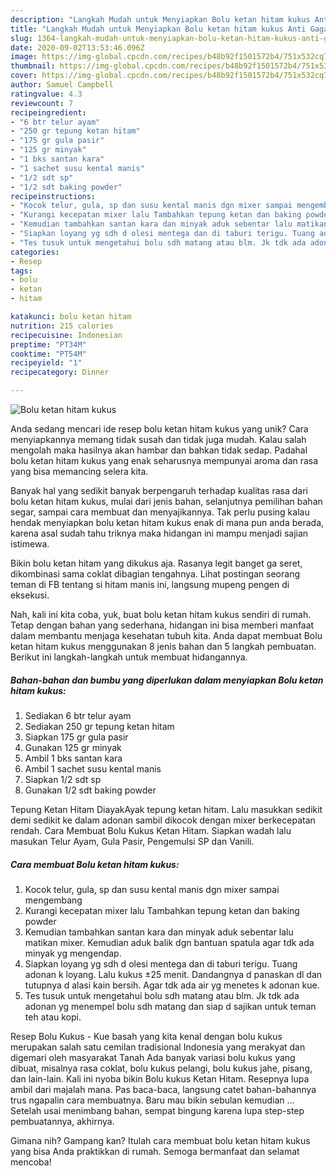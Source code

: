 ```yaml
---
description: "Langkah Mudah untuk Menyiapkan Bolu ketan hitam kukus Anti Gagal"
title: "Langkah Mudah untuk Menyiapkan Bolu ketan hitam kukus Anti Gagal"
slug: 1364-langkah-mudah-untuk-menyiapkan-bolu-ketan-hitam-kukus-anti-gagal
date: 2020-09-02T13:53:46.096Z
image: https://img-global.cpcdn.com/recipes/b48b92f1501572b4/751x532cq70/bolu-ketan-hitam-kukus-foto-resep-utama.jpg
thumbnail: https://img-global.cpcdn.com/recipes/b48b92f1501572b4/751x532cq70/bolu-ketan-hitam-kukus-foto-resep-utama.jpg
cover: https://img-global.cpcdn.com/recipes/b48b92f1501572b4/751x532cq70/bolu-ketan-hitam-kukus-foto-resep-utama.jpg
author: Samuel Campbell
ratingvalue: 4.3
reviewcount: 7
recipeingredient:
- "6 btr telur ayam"
- "250 gr tepung ketan hitam"
- "175 gr gula pasir"
- "125 gr minyak"
- "1 bks santan kara"
- "1 sachet susu kental manis"
- "1/2 sdt sp"
- "1/2 sdt baking powder"
recipeinstructions:
- "Kocok telur, gula, sp dan susu kental manis dgn mixer sampai mengembang"
- "Kurangi kecepatan mixer lalu Tambahkan tepung ketan dan baking powder"
- "Kemudian tambahkan santan kara dan minyak aduk sebentar lalu matikan mixer. Kemudian aduk balik dgn bantuan spatula agar tdk ada minyak yg mengendap."
- "Siapkan loyang yg sdh d olesi mentega dan di taburi terigu. Tuang adonan k loyang. Lalu kukus ±25 menit. Dandangnya d panaskan dl dan tutupnya d alasi kain bersih. Agar tdk ada air yg menetes k adonan kue."
- "Tes tusuk untuk mengetahui bolu sdh matang atau blm. Jk tdk ada adonan yg menempel bolu sdh matang dan siap d sajikan untuk teman teh atau kopi."
categories:
- Resep
tags:
- bolu
- ketan
- hitam

katakunci: bolu ketan hitam 
nutrition: 215 calories
recipecuisine: Indonesian
preptime: "PT34M"
cooktime: "PT54M"
recipeyield: "1"
recipecategory: Dinner

---
```



![Bolu ketan hitam kukus](https://img-global.cpcdn.com/recipes/b48b92f1501572b4/751x532cq70/bolu-ketan-hitam-kukus-foto-resep-utama.jpg)

Anda sedang mencari ide resep bolu ketan hitam kukus yang unik? Cara menyiapkannya memang tidak susah dan tidak juga mudah. Kalau salah mengolah maka hasilnya akan hambar dan bahkan tidak sedap. Padahal bolu ketan hitam kukus yang enak seharusnya mempunyai aroma dan rasa yang bisa memancing selera kita.

Banyak hal yang sedikit banyak berpengaruh terhadap kualitas rasa dari bolu ketan hitam kukus, mulai dari jenis bahan, selanjutnya pemilihan bahan segar, sampai cara membuat dan menyajikannya. Tak perlu pusing kalau hendak menyiapkan bolu ketan hitam kukus enak di mana pun anda berada, karena asal sudah tahu triknya maka hidangan ini mampu menjadi sajian istimewa.

Bikin bolu ketan hitam yang dikukus aja. Rasanya legit banget ga seret, dikombinasi sama coklat dibagian tengahnya. Lihat postingan seorang teman di FB tentang si hitam manis ini, langsung mupeng pengen di eksekusi.


Nah, kali ini kita coba, yuk, buat bolu ketan hitam kukus sendiri di rumah. Tetap dengan bahan yang sederhana, hidangan ini bisa memberi manfaat dalam membantu menjaga kesehatan tubuh kita. Anda dapat membuat Bolu ketan hitam kukus menggunakan 8 jenis bahan dan 5 langkah pembuatan. Berikut ini langkah-langkah untuk membuat hidangannya.

<!--inarticleads1-->

##### Bahan-bahan dan bumbu yang diperlukan dalam menyiapkan Bolu ketan hitam kukus:

1. Sediakan 6 btr telur ayam
1. Sediakan 250 gr tepung ketan hitam
1. Siapkan 175 gr gula pasir
1. Gunakan 125 gr minyak
1. Ambil 1 bks santan kara
1. Ambil 1 sachet susu kental manis
1. Siapkan 1/2 sdt sp
1. Gunakan 1/2 sdt baking powder


Tepung Ketan Hitam DiayakAyak tepung ketan hitam. Lalu masukkan sedikit demi sedikit ke dalam adonan sambil dikocok dengan mixer berkecepatan rendah. Cara Membuat Bolu Kukus Ketan Hitam. Siapkan wadah lalu masukan Telur Ayam, Gula Pasir, Pengemulsi SP dan Vanili. 

<!--inarticleads2-->

##### Cara membuat Bolu ketan hitam kukus:

1. Kocok telur, gula, sp dan susu kental manis dgn mixer sampai mengembang
1. Kurangi kecepatan mixer lalu Tambahkan tepung ketan dan baking powder
1. Kemudian tambahkan santan kara dan minyak aduk sebentar lalu matikan mixer. Kemudian aduk balik dgn bantuan spatula agar tdk ada minyak yg mengendap.
1. Siapkan loyang yg sdh d olesi mentega dan di taburi terigu. Tuang adonan k loyang. Lalu kukus ±25 menit. Dandangnya d panaskan dl dan tutupnya d alasi kain bersih. Agar tdk ada air yg menetes k adonan kue.
1. Tes tusuk untuk mengetahui bolu sdh matang atau blm. Jk tdk ada adonan yg menempel bolu sdh matang dan siap d sajikan untuk teman teh atau kopi.


Resep Bolu Kukus - Kue basah yang kita kenal dengan bolu kukus merupakan salah satu cemilan tradisional Indonesia yang merakyat dan digemari oleh masyarakat Tanah Ada banyak variasi bolu kukus yang dibuat, misalnya rasa coklat, bolu kukus pelangi, bolu kukus jahe, pisang, dan lain-lain. Kali ini nyoba bikin Bolu kukus Ketan Hitam. Resepnya lupa ambil dari majalah mana. Pas baca-baca, langsung catet bahan-bahannya trus ngapalin cara membuatnya. Baru mau bikin sebulan kemudian … Setelah usai menimbang bahan, sempat bingung karena lupa step-step pembuatannya, akhirnya. 

Gimana nih? Gampang kan? Itulah cara membuat bolu ketan hitam kukus yang bisa Anda praktikkan di rumah. Semoga bermanfaat dan selamat mencoba!
